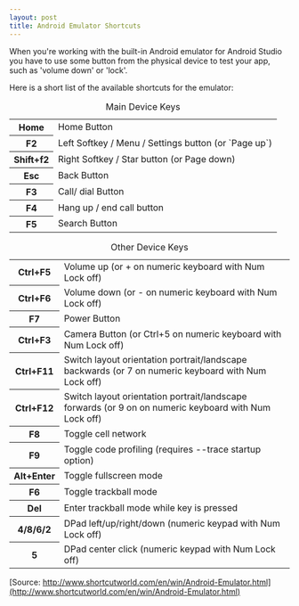 ```yaml
---
layout: post
title: Android Emulator Shortcuts  
---
```


When you're working with the built-in Android emulator for Android Studio you have to use some button from the physical device to test your app, such as 'volume down' or 'lock'.

Here is a short list of the available shortcuts for the emulator:

<table>
  <caption>Main Device Keys</caption>
  <tr>
    <th>Home</th>
    <td>Home Button</td>
  </tr>
  <tr>
    <th>F2</th>
    <td>Left Softkey / Menu / Settings button (or `Page up`)</td>
  </tr>
  <tr>
    <th>Shift+f2</th>
    <td>Right Softkey / Star button (or Page down)</td>
  </tr>
  <tr>
    <th>Esc</th>
    <td>Back Button</td>
  </tr>
  <tr>
    <th>F3</th>
    <td>Call/ dial Button</td>
  </tr>
  <tr>
    <th>F4</th>
    <td>Hang up / end call button</td>
  </tr>
  <tr>
    <th>F5</th>
    <td>Search Button</td>
  </tr>
</table>

<table>
    <caption>Other Device Keys</caption>
    <tr>
        <th>Ctrl+F5</th>
        <td>Volume up (or + on numeric keyboard with Num Lock off)</td>
    </tr>
    <tr>
        <th>Ctrl+F6</th>
        <td>Volume down (or - on numeric keyboard with Num Lock off)</td>
    </tr>
    <tr>
        <th>F7</th>
        <td>Power Button</td>
    </tr>
    <tr>
        <th>Ctrl+F3</th>
        <td>Camera Button (or Ctrl+5 on numeric keyboard with Num Lock off)</td>
    </tr>
    <tr>
        <th>Ctrl+F11</th>
        <td>Switch layout orientation portrait/landscape backwards (or 7 on numeric keyboard with Num Lock off)</td>
    </tr>
    <tr>
        <th>Ctrl+F12</th>
        <td>Switch layout orientation portrait/landscape forwards (or 9 on on numeric keyboard with Num Lock off)</td>
    </tr>
    <tr>
        <th>F8</th>
        <td>Toggle cell network</td>
    </tr>
    <tr>
        <th>F9</th>
        <td>Toggle code profiling (requires --trace startup option)</td>
    </tr>
    <tr>
        <th>Alt+Enter</th>
        <td>Toggle fullscreen mode</td>
    </tr>
    <tr>
        <th>F6</th>
        <td>Toggle trackball mode</td>
    </tr>
    <tr>
        <th>Del</th>
        <td>Enter trackball mode while key is pressed</td>
    </tr>
    <tr>
        <th>4/8/6/2</th>
        <td>DPad left/up/right/down (numeric keypad with Num Lock off)</td>
    </tr>
    <tr>
        <th>5</th>
        <td>DPad center click (numeric keypad with Num Lock off)</td>
    </tr>
</table>

[Source: http://www.shortcutworld.com/en/win/Android-Emulator.html](http://www.shortcutworld.com/en/win/Android-Emulator.html)